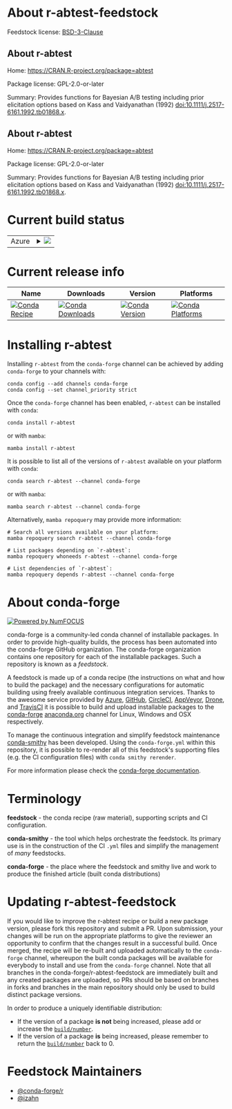 About r-abtest-feedstock
========================

Feedstock license: [BSD-3-Clause](https://github.com/conda-forge/r-abtest-feedstock/blob/main/LICENSE.txt)


About r-abtest
--------------

Home: https://CRAN.R-project.org/package=abtest

Package license: GPL-2.0-or-later

Summary: Provides functions for Bayesian A/B testing including prior elicitation options based on Kass and Vaidyanathan (1992) <doi:10.1111/j.2517-6161.1992.tb01868.x>.

About r-abtest
--------------

Home: https://CRAN.R-project.org/package=abtest

Package license: GPL-2.0-or-later

Summary: Provides functions for Bayesian A/B testing including prior elicitation options based on Kass and Vaidyanathan (1992) <doi:10.1111/j.2517-6161.1992.tb01868.x>.

Current build status
====================


<table>
    
  <tr>
    <td>Azure</td>
    <td>
      <details>
        <summary>
          <a href="https://dev.azure.com/conda-forge/feedstock-builds/_build/latest?definitionId=13357&branchName=main">
            <img src="https://dev.azure.com/conda-forge/feedstock-builds/_apis/build/status/r-abtest-feedstock?branchName=main">
          </a>
        </summary>
        <table>
          <thead><tr><th>Variant</th><th>Status</th></tr></thead>
          <tbody><tr>
              <td>linux_64_r_base4.4</td>
              <td>
                <a href="https://dev.azure.com/conda-forge/feedstock-builds/_build/latest?definitionId=13357&branchName=main">
                  <img src="https://dev.azure.com/conda-forge/feedstock-builds/_apis/build/status/r-abtest-feedstock?branchName=main&jobName=linux&configuration=linux%20linux_64_r_base4.4" alt="variant">
                </a>
              </td>
            </tr><tr>
              <td>linux_64_r_base4.5</td>
              <td>
                <a href="https://dev.azure.com/conda-forge/feedstock-builds/_build/latest?definitionId=13357&branchName=main">
                  <img src="https://dev.azure.com/conda-forge/feedstock-builds/_apis/build/status/r-abtest-feedstock?branchName=main&jobName=linux&configuration=linux%20linux_64_r_base4.5" alt="variant">
                </a>
              </td>
            </tr><tr>
              <td>osx_64_r_base4.4</td>
              <td>
                <a href="https://dev.azure.com/conda-forge/feedstock-builds/_build/latest?definitionId=13357&branchName=main">
                  <img src="https://dev.azure.com/conda-forge/feedstock-builds/_apis/build/status/r-abtest-feedstock?branchName=main&jobName=osx&configuration=osx%20osx_64_r_base4.4" alt="variant">
                </a>
              </td>
            </tr><tr>
              <td>osx_64_r_base4.5</td>
              <td>
                <a href="https://dev.azure.com/conda-forge/feedstock-builds/_build/latest?definitionId=13357&branchName=main">
                  <img src="https://dev.azure.com/conda-forge/feedstock-builds/_apis/build/status/r-abtest-feedstock?branchName=main&jobName=osx&configuration=osx%20osx_64_r_base4.5" alt="variant">
                </a>
              </td>
            </tr><tr>
              <td>win_64_r_base4.4</td>
              <td>
                <a href="https://dev.azure.com/conda-forge/feedstock-builds/_build/latest?definitionId=13357&branchName=main">
                  <img src="https://dev.azure.com/conda-forge/feedstock-builds/_apis/build/status/r-abtest-feedstock?branchName=main&jobName=win&configuration=win%20win_64_r_base4.4" alt="variant">
                </a>
              </td>
            </tr><tr>
              <td>win_64_r_base4.5</td>
              <td>
                <a href="https://dev.azure.com/conda-forge/feedstock-builds/_build/latest?definitionId=13357&branchName=main">
                  <img src="https://dev.azure.com/conda-forge/feedstock-builds/_apis/build/status/r-abtest-feedstock?branchName=main&jobName=win&configuration=win%20win_64_r_base4.5" alt="variant">
                </a>
              </td>
            </tr>
          </tbody>
        </table>
      </details>
    </td>
  </tr>
</table>

Current release info
====================

| Name | Downloads | Version | Platforms |
| --- | --- | --- | --- |
| [![Conda Recipe](https://img.shields.io/badge/recipe-r--abtest-green.svg)](https://anaconda.org/conda-forge/r-abtest) | [![Conda Downloads](https://img.shields.io/conda/dn/conda-forge/r-abtest.svg)](https://anaconda.org/conda-forge/r-abtest) | [![Conda Version](https://img.shields.io/conda/vn/conda-forge/r-abtest.svg)](https://anaconda.org/conda-forge/r-abtest) | [![Conda Platforms](https://img.shields.io/conda/pn/conda-forge/r-abtest.svg)](https://anaconda.org/conda-forge/r-abtest) |

Installing r-abtest
===================

Installing `r-abtest` from the `conda-forge` channel can be achieved by adding `conda-forge` to your channels with:

```
conda config --add channels conda-forge
conda config --set channel_priority strict
```

Once the `conda-forge` channel has been enabled, `r-abtest` can be installed with `conda`:

```
conda install r-abtest
```

or with `mamba`:

```
mamba install r-abtest
```

It is possible to list all of the versions of `r-abtest` available on your platform with `conda`:

```
conda search r-abtest --channel conda-forge
```

or with `mamba`:

```
mamba search r-abtest --channel conda-forge
```

Alternatively, `mamba repoquery` may provide more information:

```
# Search all versions available on your platform:
mamba repoquery search r-abtest --channel conda-forge

# List packages depending on `r-abtest`:
mamba repoquery whoneeds r-abtest --channel conda-forge

# List dependencies of `r-abtest`:
mamba repoquery depends r-abtest --channel conda-forge
```


About conda-forge
=================

[![Powered by
NumFOCUS](https://img.shields.io/badge/powered%20by-NumFOCUS-orange.svg?style=flat&colorA=E1523D&colorB=007D8A)](https://numfocus.org)

conda-forge is a community-led conda channel of installable packages.
In order to provide high-quality builds, the process has been automated into the
conda-forge GitHub organization. The conda-forge organization contains one repository
for each of the installable packages. Such a repository is known as a *feedstock*.

A feedstock is made up of a conda recipe (the instructions on what and how to build
the package) and the necessary configurations for automatic building using freely
available continuous integration services. Thanks to the awesome service provided by
[Azure](https://azure.microsoft.com/en-us/services/devops/), [GitHub](https://github.com/),
[CircleCI](https://circleci.com/), [AppVeyor](https://www.appveyor.com/),
[Drone](https://cloud.drone.io/welcome), and [TravisCI](https://travis-ci.com/)
it is possible to build and upload installable packages to the
[conda-forge](https://anaconda.org/conda-forge) [anaconda.org](https://anaconda.org/)
channel for Linux, Windows and OSX respectively.

To manage the continuous integration and simplify feedstock maintenance
[conda-smithy](https://github.com/conda-forge/conda-smithy) has been developed.
Using the ``conda-forge.yml`` within this repository, it is possible to re-render all of
this feedstock's supporting files (e.g. the CI configuration files) with ``conda smithy rerender``.

For more information please check the [conda-forge documentation](https://conda-forge.org/docs/).

Terminology
===========

**feedstock** - the conda recipe (raw material), supporting scripts and CI configuration.

**conda-smithy** - the tool which helps orchestrate the feedstock.
                   Its primary use is in the construction of the CI ``.yml`` files
                   and simplify the management of *many* feedstocks.

**conda-forge** - the place where the feedstock and smithy live and work to
                  produce the finished article (built conda distributions)


Updating r-abtest-feedstock
===========================

If you would like to improve the r-abtest recipe or build a new
package version, please fork this repository and submit a PR. Upon submission,
your changes will be run on the appropriate platforms to give the reviewer an
opportunity to confirm that the changes result in a successful build. Once
merged, the recipe will be re-built and uploaded automatically to the
`conda-forge` channel, whereupon the built conda packages will be available for
everybody to install and use from the `conda-forge` channel.
Note that all branches in the conda-forge/r-abtest-feedstock are
immediately built and any created packages are uploaded, so PRs should be based
on branches in forks and branches in the main repository should only be used to
build distinct package versions.

In order to produce a uniquely identifiable distribution:
 * If the version of a package **is not** being increased, please add or increase
   the [``build/number``](https://docs.conda.io/projects/conda-build/en/latest/resources/define-metadata.html#build-number-and-string).
 * If the version of a package **is** being increased, please remember to return
   the [``build/number``](https://docs.conda.io/projects/conda-build/en/latest/resources/define-metadata.html#build-number-and-string)
   back to 0.

Feedstock Maintainers
=====================

* [@conda-forge/r](https://github.com/orgs/conda-forge/teams/r/)
* [@izahn](https://github.com/izahn/)

